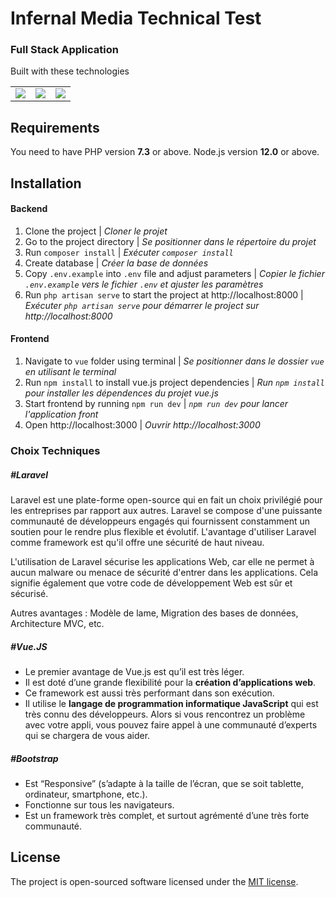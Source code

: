 # Infernal Media Technical Test
### Full Stack Application
Built with these technologies
<table>
    <tr>
        <td>
            <a href="https://laravel.com" ><img src="https://i.imgur.com/pBNT1yy.png" /></a>
        </td>
        <td>
            <a href="https://vuejs.org/" ><img src="https://i.imgur.com/BxQe48y.png" /></a>
        </td>
        <td>
            <a href="https://getbootstrap.com/" ><img src="https://imgur.com/SocNz7s.png" /></a>
        </td>
    </tr>
</table>

## Requirements
You need to have PHP version **7.3** or above. Node.js version **12.0** or above.

## Installation

#### Backend
1. Clone the project | *Cloner le projet*
2. Go to the project directory | *Se positionner dans le répertoire du projet*
3. Run `composer install` | *Exécuter `composer install`*
4. Create database | *Créer la base de données*
5. Copy `.env.example` into `.env` file and adjust parameters | *Copier le fichier `.env.example` vers le fichier `.env` et ajuster les paramètres*
6. Run `php artisan serve` to start the project at http://localhost:8000 | *Exécuter `php artisan serve` pour démarrer le project sur http://localhost:8000*

#### Frontend
1. Navigate to `vue` folder using terminal | *Se positionner dans le dossier `vue` en utilisant le terminal*
2. Run `npm install` to install vue.js project dependencies | *Run `npm install` pour installer les dépendences du projet vue.js*
4. Start frontend by running `npm run dev` | *`npm run dev` pour lancer l'application front*
5. Open http://localhost:3000 | *Ouvrir http://localhost:3000*

### Choix Techniques
##### #Laravel
Laravel est une plate-forme open-source qui en fait un choix privilégié pour les entreprises par rapport aux autres. Laravel se compose d'une puissante communauté de développeurs engagés qui fournissent constamment un soutien pour le rendre plus flexible et évolutif.
L'avantage d'utiliser Laravel comme framework est qu'il offre une sécurité de haut niveau.

L'utilisation de Laravel sécurise les applications Web, car elle ne permet à aucun malware ou menace de sécurité d'entrer dans les applications. Cela signifie également que votre code de développement Web est sûr et sécurisé.

Autres avantages : Modèle de lame, Migration des bases de données, Architecture MVC, etc.
##### #Vue.JS
* Le premier avantage de Vue.js est qu’il est très léger.
* Il est doté d’une grande flexibilité pour la **création d’applications web**.
* Ce framework est aussi très performant dans son exécution.
* Il utilise le **langage de programmation informatique JavaScript** qui est très connu des développeurs. Alors si vous rencontrez un problème avec votre appli, vous pouvez faire appel à une communauté d’experts qui se chargera de vous aider.
##### #Bootstrap
* Est “Responsive” (s’adapte à la taille de l’écran, que se soit tablette, ordinateur, smartphone, etc.).
* Fonctionne sur tous les navigateurs.
* Est un framework très complet, et surtout agrémenté d’une très forte communauté.

## License

The project is open-sourced software licensed under the [MIT license](https://opensource.org/licenses/MIT).

